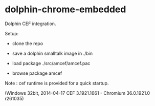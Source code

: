 dolphin-chrome-embedded
=======================

Dolphin CEF integration.

Setup:

- clone the repo

- save a dolphin smalltalk image in ./bin

- load package ./src/amcef/amcef.pac

- browse package amcef

Note : cef runtime is provided for a quick startup. 

(Windows 32bit, 2014-04-17 CEF 3.1921.1661 - Chromium 36.0.1921.0 r261035)
